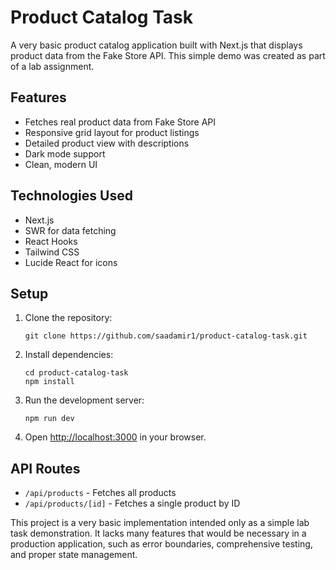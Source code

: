 # Product Catalog Task

A very basic product catalog application built with Next.js that displays product data from the Fake Store API. This simple demo was created as part of a lab assignment.

## Features

- Fetches real product data from Fake Store API
- Responsive grid layout for product listings
- Detailed product view with descriptions
- Dark mode support
- Clean, modern UI

## Technologies Used

- Next.js
- SWR for data fetching
- React Hooks
- Tailwind CSS
- Lucide React for icons

## Setup

1. Clone the repository:
   ```
   git clone https://github.com/saadamir1/product-catalog-task.git
   ```

2. Install dependencies:
   ```
   cd product-catalog-task
   npm install
   ```

3. Run the development server:
   ```
   npm run dev
   ```

4. Open [http://localhost:3000](http://localhost:3000) in your browser.

## API Routes

- `/api/products` - Fetches all products
- `/api/products/[id]` - Fetches a single product by ID

This project is a very basic implementation intended only as a simple lab task demonstration. It lacks many features that would be necessary in a production application, such as error boundaries, comprehensive testing, and proper state management.